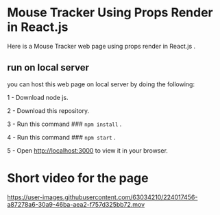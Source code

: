 # Mouse Tracker Using Props Render in React.js

Here is a Mouse Tracker web page using props render in React.js .

## run on local server

you can host this web page on local server by doing the following:

1 - Download node js.

2 - Download this repository.

3 - Run this command ### `npm install` .

4 - Run this command ### `npm start` .

5 - Open [http://localhost:3000](http://localhost:3000) to view it in your browser.

# Short video for the page 

https://user-images.githubusercontent.com/63034210/224017456-a87278a6-30a9-46ba-aea2-f757d325bb72.mov

